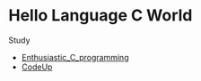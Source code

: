 # Hello Language C World

Study
* [Enthusiastic_C_programming](./Enthusiastic_C_programming)
* [CodeUp](./CodeUp/README.md)
